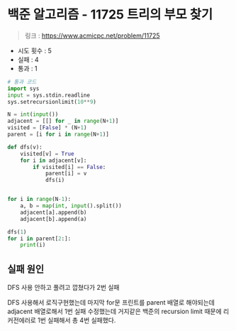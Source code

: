 # 백준 알고리즘 - 11725 트리의 부모 찾기

> 링크 : https://www.acmicpc.net/problem/11725

- 시도 횟수 : 5
- 실패 : 4
- 통과 : 1

```py
# 통과 코드
import sys
input = sys.stdin.readline
sys.setrecursionlimit(10**9)

N = int(input())
adjacent = [[] for _ in range(N+1)]
visited = [False] * (N+1)
parent = [i for i in range(N+1)]

def dfs(v):
    visited[v] = True
    for i in adjacent[v]:
        if visited[i] == False:
            parent[i] = v
            dfs(i)


for i in range(N-1):
    a, b = map(int, input().split())
    adjacent[a].append(b)
    adjacent[b].append(a)

dfs(1)
for i in parent[2:]:
    print(i)
```
## 실패 원인

DFS 사용 안하고 풀려고 깝쳤다가 2번 실패

DFS 사용해서 로직구현했는데 마지막 for문 프린트를 parent 배열로 해야되는데 adjacent 배열로해서 1번 실패
수정했는데 거지같은 백준의 recursion limit 때문에 리커전에러로 1번 실패해서 총 4번 실패했다.

